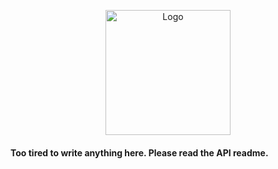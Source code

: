 <p align="center">
  <img src="https://cdn-icons-png.flaticon.com/512/5968/5968875.png" width="200" alt="Logo" />
</p>

#### Too tired to write anything here. Please read the API readme.